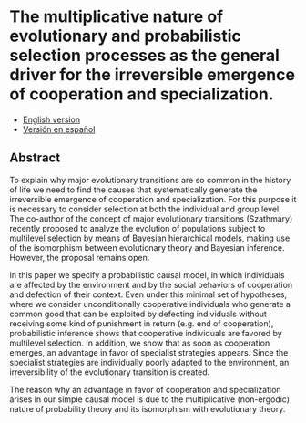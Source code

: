 # The multiplicative nature of evolutionary and probabilistic selection processes as the general driver for the irreversible emergence of cooperation and specialization.

- [English version](https://github.com/glandfried/transitions/releases/download/doc/landfried-transitions.pdf)
- [Versión en español](https://github.com/glandfried/transitions/releases/download/doc/landfried-transiciones.pdf)

## Abstract

To explain why major evolutionary transitions are so common in the history of life we need to find the causes that systematically generate the irreversible emergence of cooperation and specialization.
For this purpose it is necessary to consider selection at both the individual and group level.
The co-author of the concept of major evolutionary transitions (Szathmáry) recently proposed to analyze the evolution of populations subject to multilevel selection by means of Bayesian hierarchical models, making use of the isomorphism between evolutionary theory and Bayesian inference.
However, the proposal remains open.

In this paper we specify a probabilistic causal model, in which individuals are affected by the environment and by the social behaviors of cooperation and defection of their context.
Even under this minimal set of hypotheses, where we consider unconditionally cooperative individuals who generate a common good that can be exploited by defecting individuals without receiving some kind of punishment in return (e.g. end of cooperation), probabilistic inference shows that cooperative individuals are favored by multilevel selection. 
In addition, we show that as soon as cooperation emerges, an advantage in favor of specialist strategies appears.
Since the specialist strategies are individually poorly adapted to the environment, an irreversibility of the evolutionary transition is created.

The reason why an advantage in favor of cooperation and specialization arises in our simple causal model is due to the multiplicative (non-ergodic) nature of probability theory and its isomorphism with evolutionary theory.
